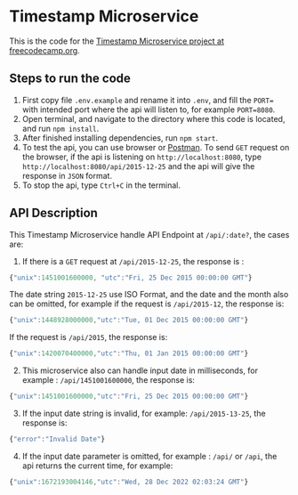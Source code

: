 # Timestamp Microservice

This is the code for the [Timestamp Microservice project at freecodecamp.org](https://www.freecodecamp.org/learn/back-end-development-and-apis/back-end-development-and-apis-projects/timestamp-microservice). 

## Steps to run the code
1. First copy file `.env.example` and rename it into `.env`, and fill the `PORT=` with intended port where the api  will listen to, for example `PORT=8080`.
2. Open terminal, and navigate to the directory where this code is located, and run `npm install`.
3. After finished installing dependencies, run `npm start`.
4. To test the api, you can use browser or [Postman](https://www.postman.com/downloads/). To send `GET` request on the browser, if the api is listening on `http://localhost:8080`, type `http://localhost:8080/api/2015-12-25` and the api will give the response in `JSON` format.
5. To stop the api, type `Ctrl+C` in the terminal.

## API Description
This Timestamp Microservice handle API Endpoint at `/api/:date?`, the cases are:
1. If there is a `GET` request at `/api/2015-12-25`, the response is :
```Javascript
{"unix":1451001600000, "utc":"Fri, 25 Dec 2015 00:00:00 GMT"}
```
The date string `2015-12-25` use ISO Format, and the date and the month also can be omitted, for example if the request is `/api/2015-12`, the response is:
```Javascript
{"unix":1448928000000,"utc":"Tue, 01 Dec 2015 00:00:00 GMT"}
```
If the request is `/api/2015`, the response is:
```Javascript
{"unix":1420070400000,"utc":"Thu, 01 Jan 2015 00:00:00 GMT"}
```
2. This microservice also can handle input date in milliseconds, for example : `/api/1451001600000`, the response is:
```Javascript
{"unix":1451001600000,"utc":"Fri, 25 Dec 2015 00:00:00 GMT"}
```
3. If the input date string is invalid, for example: `/api/2015-13-25`, the response is:
```Javascript
{"error":"Invalid Date"}
```
4. If the input date parameter is omitted, for example : `/api/` or `/api`, the api returns the current time, for example:
```Javascript
{"unix":1672193004146,"utc":"Wed, 28 Dec 2022 02:03:24 GMT"}
```